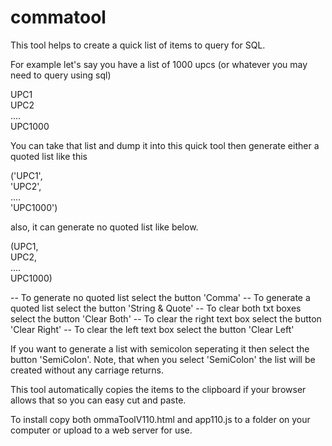 # commatool

This tool helps to create a quick list of items to query for SQL. 

For example let's say you have a list of 1000 upcs (or whatever you may need to query using sql)

UPC1 <br>
UPC2 <br>
.... <br>
UPC1000 <br>

You can take that list and dump it into this quick tool then generate either a quoted list like this

('UPC1',<br>
 'UPC2', <br>
 .... <br>
 'UPC1000')
 
 also, it can generate no quoted list like below. 
 
 (UPC1,<br>
 UPC2, <br>
 .... <br>
 UPC1000)
 
 -- To generate no quoted list select the button 'Comma'
 -- To generate a quoted list select the button 'String & Quote'
 -- To clear both txt boxes select the button 'Clear Both'
 -- To clear the right text box select the button 'Clear Right' 
 -- To clear the left text box select the button 'Clear Left'
 
 If you want to generate a list with semicolon seperating it then select the button 'SemiColon'. Note, that when you select 'SemiColon' the list will be created 
 without any carriage returns.
 
 This tool automatically copies the items to the clipboard if your browser allows that so you can easy cut and paste.
 
 To install copy both ommaToolV110.html and app110.js to a folder on your computer or upload to a web server for use.
